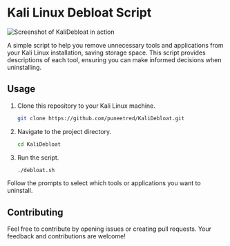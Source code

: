 # Kali Linux Debloat Script

![Screenshot of KaliDebloat in action](KaliDebloat/assets/Screenshot.png)

A simple script to help you remove unnecessary tools and applications from your Kali Linux installation, saving storage space. This script provides descriptions of each tool, ensuring you can make informed decisions when uninstalling.

## Usage

1. Clone this repository to your Kali Linux machine.
   ```sh
   git clone https://github.com/puneetred/KaliDebloat.git
   ```

2. Navigate to the project directory.
   ```sh
   cd KaliDebloat
   ```

3. Run the script.
   ```sh
   ./debloat.sh
   ```

Follow the prompts to select which tools or applications you want to uninstall.

## Contributing

Feel free to contribute by opening issues or creating pull requests. Your feedback and contributions are welcome!